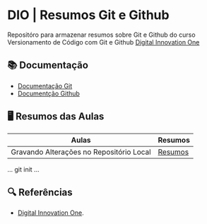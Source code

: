 # DIO | Resumos Git e Github

Repositóro para armazenar resumos sobre Git e Github do curso Versionamento de Código com Git e Github [Digital Innovation One](https://www.dio.me/)

## 📚 Documentação
- [Documentação Git](https://git-scm.com/doc)
- [Documentção Github](https://docs.github.com/)

## 🖥 Resumos das Aulas

| Aulas | Resumos |
|-------|---------|
| Gravando Alterações no Repositório Local | [Resumos]() |
...
git init 
...

## 🔍 Referências
- [Digital Innovation One]().